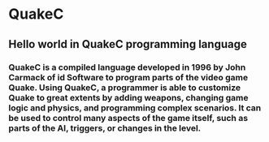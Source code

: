 # QuakeC
## Hello world in QuakeC programming language

### QuakeC is a compiled language developed in 1996 by John Carmack of id Software to program parts of the video game Quake. Using QuakeC, a programmer is able to customize Quake to great extents by adding weapons, changing game logic and physics, and programming complex scenarios. It can be used to control many aspects of the game itself, such as parts of the AI, triggers, or changes in the level.